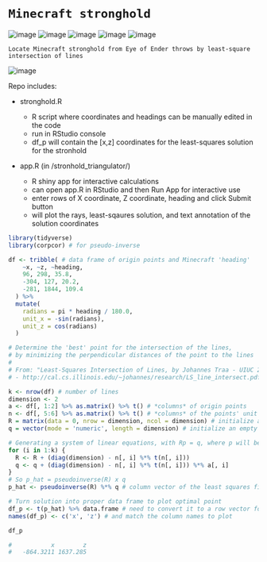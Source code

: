 # `Minecraft stronghold`

![image](https://github.com/imvickykumar999/minecraft_stronghold/assets/50515418/bf7dc07b-e7c7-46e3-9952-cada71fe6449)
![image](https://github.com/imvickykumar999/minecraft_stronghold/assets/50515418/47b0a8f3-fe00-454b-92af-3990a5e9afed)
![image](https://github.com/imvickykumar999/minecraft_stronghold/assets/50515418/320527c8-1802-4115-950a-09c80da36f29)
![image](https://github.com/imvickykumar999/minecraft_stronghold/assets/50515418/861c3aa4-083b-469e-a777-587bf5931fe8)
![image](https://github.com/imvickykumar999/minecraft_stronghold/assets/50515418/9e48647a-1325-40f3-b8de-b5f2ea556b8c)

    Locate Minecraft stronghold from Eye of Ender throws by least-square intersection of lines

![image](https://github.com/imvickykumar999/minecraft_stronghold/assets/50515418/e8b9cbea-39d2-40a0-b85f-1de40c8c7c0e)

Repo includes:

* stronghold.R
  * R script where coordinates and headings can be manually edited in the code
  * run in RStudio console
  * df_p will contain the [x,z] coordinates for the least-squares solution for the stronhold
  
* app.R (in /stronhold_triangulator/)
  * R shiny app for interactive calculations
  * can open app.R in RStudio and then Run App for interactive use
  * enter rows of X coordinate, Z coordinate, heading and click Submit button
  * will plot the rays, least-sqaures solution, and text annotation of the solution coordinates

```R
library(tidyverse)
library(corpcor) # for pseudo-inverse

df <- tribble( # data frame of origin points and Minecraft 'heading'
    ~x, ~z, ~heading,
    96, 298, 35.8,
    -304, 127, 20.2,
    -281, 1844, 109.4
  ) %>%
  mutate(
    radians = pi * heading / 180.0,
    unit_x = -sin(radians),
    unit_z = cos(radians)
  )

# Determine the 'best' point for the intersection of the lines,
# by minimizing the perpendicular distances of the point to the lines
#
# From: "Least-Squares Intersection of Lines, by Johannes Traa - UIUC 2013"
# - http://cal.cs.illinois.edu/~johannes/research/LS_line_intersect.pdf (link broken as of 2020-04)

k <- nrow(df) # number of lines
dimension <- 2
a <- df[, 1:2] %>% as.matrix() %>% t() # *columns* of origin points
n <- df[, 5:6] %>% as.matrix() %>% t() # *columns* of the points' unit direction vectors
R = matrix(data = 0, nrow = dimension, ncol = dimension) # initialize an empty matrix
q = vector(mode = 'numeric', length = dimension) # initialize an empty vector

# Generating a system of linear equations, with Rp = q, where p will be the 'best' point
for (i in 1:k) {
  R <- R + (diag(dimension) - n[, i] %*% t(n[, i]))
  q <- q + (diag(dimension) - n[, i] %*% t(n[, i])) %*% a[, i]
}
# So p_hat = pseudoinverse(R) x q
p_hat <- pseudoinverse(R) %*% q # column vector of the least squares fit best point

# Turn solution into proper data frame to plot optimal point
df_p <- t(p_hat) %>% data.frame # need to convert it to a row vector for data frame
names(df_p) <- c('x', 'z') # and match the column names to plot

df_p

#           x        z
#   -864.3211 1637.285
```
